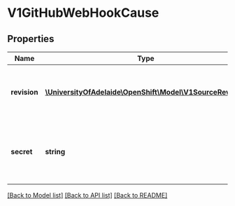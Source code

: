 # V1GitHubWebHookCause

## Properties
Name | Type | Description | Notes
------------ | ------------- | ------------- | -------------
**revision** | [**\UniversityOfAdelaide\OpenShift\Model\V1SourceRevision**](V1SourceRevision.md) | revision is the git revision information of the trigger. | [optional] 
**secret** | **string** | secret is the obfuscated webhook secret that triggered a build. | [optional] 

[[Back to Model list]](../README.md#documentation-for-models) [[Back to API list]](../README.md#documentation-for-api-endpoints) [[Back to README]](../README.md)


